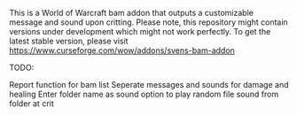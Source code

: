 This is a World of Warcraft bam addon that outputs a customizable message and sound upon critting.
Please note, this repository might contain versions under development which might not work perfectly.
To get the latest stable version, please visit https://www.curseforge.com/wow/addons/svens-bam-addon

TODO:

Report function for bam list
Seperate messages and sounds for damage and healing
Enter folder name as sound option to play random file sound from folder at crit
